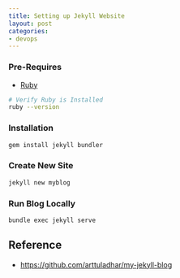 ```yaml
---
title: Setting up Jekyll Website
layout: post
categories:
- devops
---
```


### Pre-Requires

* [Ruby](https://jekyllrb.com/docs/installation/macos/)

```bash
# Verify Ruby is Installed
ruby --version
```

### Installation

```bash
gem install jekyll bundler
```

### Create New Site

```bash
jekyll new myblog
```

### Run Blog Locally

```
bundle exec jekyll serve
```

## Reference

* https://github.com/arttuladhar/my-jekyll-blog